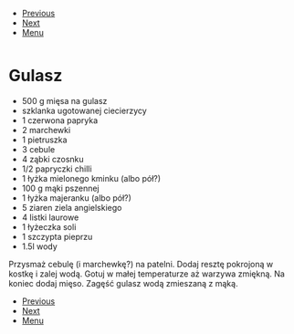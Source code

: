 <!-- Navigation Menu Start -->

- [Previous](<Fasolka.md>)
- [Next](<Kokosanki.md>)
- [Menu](<README.md>)

<div style="margin-bottom: 50px"></div>

<!-- /Navigation Menu Start -->


# Gulasz

- 500 g mięsa na gulasz
- szklanka ugotowanej ciecierzycy
- 1 czerwona papryka 
- 2 marchewki 
- 1 pietruszka 
- 3 cebule 
- 4 ząbki czosnku 
- 1/2 papryczki chilli 
- 1 łyżka mielonego kminku (albo pół?) 
- 100 g mąki pszennej 
- 1 łyżka majeranku (albo pół?) 
- 5 ziaren ziela angielskiego 
- 4 listki laurowe 
- 1 łyżeczka soli 
- 1 szczypta pieprzu 
- 1.5l wody

Przysmaż cebulę (i marchewkę?) na patelni. Dodaj resztę pokrojoną w kostkę i zalej wodą. Gotuj w małej temperaturze aż warzywa zmiękną. Na koniec dodaj mięso. Zagęść gulasz wodą zmieszaną z mąką.


<!-- Navigation Menu End -->

- [Previous](<Fasolka.md>)
- [Next](<Kokosanki.md>)
- [Menu](<README.md>)

<div style="margin-bottom: 50px"></div>

<!-- /Navigation Menu End -->